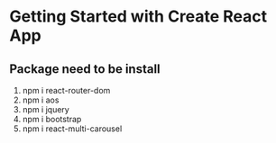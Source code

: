 # Getting Started with Create React App

## Package need to be install
1. npm i react-router-dom
2. npm i aos
3. npm i jquery
4. npm i bootstrap
5. npm i react-multi-carousel

